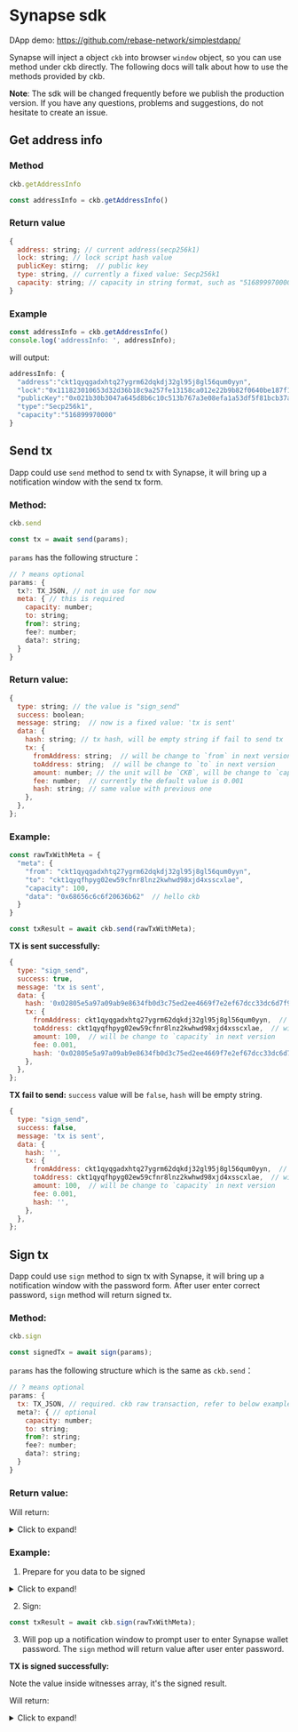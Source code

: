 # Synapse sdk

DApp demo: https://github.com/rebase-network/simplestdapp/

Synapse will inject a object `ckb` into browser `window` object, so you can use method under ckb directly. The following docs will talk about how to use the methods provided by ckb.

**Note**: The sdk will be changed frequently before we publish the production version. If you have any questions, problems and suggestions, do not hesitate to create an issue.

## Get address info

### Method
```js
ckb.getAddressInfo

const addressInfo = ckb.getAddressInfo()
```
### Return value
```js
{
  address: string; // current address(secp256k1)
  lock: string; // lock script hash value
  publicKey: stirng;  // public key
  type: string, // currently a fixed value: Secp256k1
  capacity: string; // capacity in string format, such as "516899970000"
}
```
### Example
```js
const addressInfo = ckb.getAddressInfo()
console.log('addressInfo: ', addressInfo);
```
will output:
```js
addressInfo: {
  "address":"ckt1qyqgadxhtq27ygrm62dqkdj32gl95j8gl56qum0yyn",
  "lock":"0x111823010653d32d36b18c9a257fe13158ca012e22b9b82f0640be187f10904b",
  "publicKey":"0x021b30b3047a645d8b6c10c513b767a3e08efa1a53df5f81bcb37af3c8c8358ae9",
  "type":"Secp256k1",
  "capacity":"516899970000"
}
```

## Send tx

Dapp could use `send` method to send tx with Synapse, it will bring up a notification window with the send tx form.

### Method:

```js
ckb.send

const tx = await send(params);
```

`params` has the following structure：

```js
// ? means optional
params: {
  tx?: TX_JSON, // not in use for now
  meta: { // this is required
    capacity: number;
    to: string;
    from?: string;
    fee?: number;
    data?: string;
  }
}
```

### Return value:
```js
{
  type: string; // the value is "sign_send"
  success: boolean;
  message: string;  // now is a fixed value: 'tx is sent'
  data: {
    hash: string; // tx hash, will be empty string if fail to send tx
    tx: {
      fromAddress: string;  // will be change to `from` in next version
      toAddress: string;  // will be change to `to` in next version
      amount: number; // the unit will be `CKB`, will be change to `capacity` in next version
      fee: number;  // currently the default value is 0.001
      hash: string; // same value with previous one
    },
  },
};
```
### Example:
```js
const rawTxWithMeta = {
  "meta": {
    "from": "ckt1qyqgadxhtq27ygrm62dqkdj32gl95j8gl56qum0yyn",
    "to": "ckt1qyqfhpyg02ew59cfnr8lnz2kwhwd98xjd4xsscxlae",
    "capacity": 100,
    "data": "0x68656c6c6f20636b62"  // hello ckb
  }
}

const txResult = await ckb.send(rawTxWithMeta);
```

**TX is sent successfully:**
```js
{
  type: "sign_send",
  success: true,
  message: 'tx is sent',
  data: {
    hash: '0x02805e5a97a09ab9e8634fb0d3c75ed2ee4669f7e2ef67dcc33dc6d7f931821d',
    tx: {
      fromAddress: ckt1qyqgadxhtq27ygrm62dqkdj32gl95j8gl56qum0yyn,  // will be change to `from` in next version
      toAddress: ckt1qyqfhpyg02ew59cfnr8lnz2kwhwd98xjd4xsscxlae,  // will be change to `to` in next version
      amount: 100,  // will be change to `capacity` in next version
      fee: 0.001,
      hash: '0x02805e5a97a09ab9e8634fb0d3c75ed2ee4669f7e2ef67dcc33dc6d7f931821d',
    },
  },
};
```

**TX fail to send:**
`success` value will be `false`, `hash` will be empty string.

```js
{
  type: "sign_send",
  success: false,
  message: 'tx is sent',
  data: {
    hash: '',
    tx: {
      fromAddress: ckt1qyqgadxhtq27ygrm62dqkdj32gl95j8gl56qum0yyn,  // will be change to `from` in next version
      toAddress: ckt1qyqfhpyg02ew59cfnr8lnz2kwhwd98xjd4xsscxlae,  // will be change to `to` in next version
      amount: 100,  // will be change to `capacity` in next version
      fee: 0.001,
      hash: '',
    },
  },
};
```


## Sign tx

Dapp could use `sign` method to sign tx with Synapse, it will bring up a notification window with the password form. After user enter correct password, `sign` method will return signed tx.

### Method:

```js
ckb.sign

const signedTx = await sign(params);
```

`params` has the following structure which is the same as `ckb.send`：

```js
// ? means optional
params: {
  tx: TX_JSON, // required. ckb raw transaction, refer to below example
  meta?: { // optional
    capacity: number;
    to: string;
    from?: string;
    fee?: number;
    data?: string;
  }
}
```

### Return value:

Will return:
<details>
  <summary>Click to expand!</summary>

```js
{
  type: string; // the value is "sign_send"
  success: boolean;
  message: string;  // now is a fixed value: 'tx is sent'
  data: {
    hash: string; // tx hash, will be empty string if fail to send tx
    tx: {
      fromAddress: string;  // will be change to `from` in next version
      toAddress: string;  // will be change to `to` in next version
      amount: number; // the unit will be `CKB`, will be change to `capacity` in next version
      fee: number;  // currently the default value is 0.001
      hash: string; // same value with previous one
    },
  },
};
``` 
</details>


### Example:

1. Prepare for you data to be signed
<details>
  <summary>Click to expand!</summary>
 
```js
const rawTx = {
  version: '0x0',
  cellDeps: [
    {
      depType: 'depGroup',
      outPoint: {
        txHash: '0xace5ea83c478bb866edf122ff862085789158f5cbff155b7bb5f13058555b708',
        index: '0x0',
      },
    },
    {
      depType: 'code',
      outPoint: {
        txHash: '0xe3f981cf8ba46b3c664ca0d823767f7f059ed31139cc54f76182d7e2129cb0e0',
        index: '0x0',
      },
    },
  ],
  headerDeps: [],
  inputs: [
    {
      since: '0x0',
      previousOutput: {
        txHash: '0xe3f981cf8ba46b3c664ca0d823767f7f059ed31139cc54f76182d7e2129cb0e0',
        index: '0x1',
      },
    },
  ],
  outputs: [
    {
      capacity: '0x34e62ce00',
      lock: {
        hashType: 'type',
        codeHash: '0x9bd7e06f3ecf4be0f2fcd2188b23f1b9fcc88e5d4b65a8637b17723bbda3cce8',
        args: '0x9b84887ab2ea170998cff9895675dcd29cd26d4d',
      },
      type: {
        hashType: 'data',
        codeHash: '0xe7f93d7120de3ca8548b34d2ab9c40fe662eec35023f07e143797789895b4869',
        args: '0x5d67b4eeb98698535f76f1b34a77d852112a35072eb6b834cb4cc8868ac02fb2',
      },
    },
    {
      capacity: '0x2bb8a24afc0',
      lock: {
        hashType: 'type',
        codeHash: '0x9bd7e06f3ecf4be0f2fcd2188b23f1b9fcc88e5d4b65a8637b17723bbda3cce8',
        args: '0x9b84887ab2ea170998cff9895675dcd29cd26d4d',
      },
      type: null,
    },
  ],
  outputsData: ['0x40420f00000000000000000000000000', '0x'],
  witnesses: [
    {
      lock: '',
      inputType: '',
      outputType: '',
    },
  ],
};

const rawTxWithMeta = {
  meta: {}, // optional
  tx: rawTx,
};

```
</details>

2. Sign:

```js
const txResult = await ckb.sign(rawTxWithMeta);
```

3. Will pop up a notification window to prompt user to enter Synapse wallet password. The `sign` method will return value after user enter password.

**TX is signed successfully:**

Note the value inside witnesses array, it's the signed result.

Will return:
<details>
  <summary>Click to expand!</summary>
 
```js
{
  type: 'sign',
  target: 'injectedScript',
  success: true,
  message: 'tx is signed',
  data: {
    tx: {
      version: '0x0',
      cellDeps: [
        {
          depType: 'depGroup',
          outPoint: {
            txHash: '0xace5ea83c478bb866edf122ff862085789158f5cbff155b7bb5f13058555b708',
            index: '0x0',
          },
        },
        {
          depType: 'code',
          outPoint: {
            txHash: '0xe3f981cf8ba46b3c664ca0d823767f7f059ed31139cc54f76182d7e2129cb0e0',
            index: '0x0',
          },
        },
      ],
      headerDeps: [],
      inputs: [
        {
          since: '0x0',
          previousOutput: {
            txHash: '0xe3f981cf8ba46b3c664ca0d823767f7f059ed31139cc54f76182d7e2129cb0e0',
            index: '0x1',
          },
        },
      ],
      outputs: [
        {
          capacity: '0x34e62ce00',
          lock: {
            hashType: 'type',
            codeHash: '0x9bd7e06f3ecf4be0f2fcd2188b23f1b9fcc88e5d4b65a8637b17723bbda3cce8',
            args: '0x9b84887ab2ea170998cff9895675dcd29cd26d4d',
          },
          type: {
            hashType: 'data',
            codeHash: '0xe7f93d7120de3ca8548b34d2ab9c40fe662eec35023f07e143797789895b4869',
            args: '0x5d67b4eeb98698535f76f1b34a77d852112a35072eb6b834cb4cc8868ac02fb2',
          },
        },
        {
          capacity: '0x2bb8a24afc0',
          lock: {
            hashType: 'type',
            codeHash: '0x9bd7e06f3ecf4be0f2fcd2188b23f1b9fcc88e5d4b65a8637b17723bbda3cce8',
            args: '0x9b84887ab2ea170998cff9895675dcd29cd26d4d',
          },
          type: null,
        },
      ],
      outputsData: ['0x40420f00000000000000000000000000', '0x'],
      witnesses: [
        '0x550000001000000055000000550000004100000062c5c2e4ff80aea4914ecb6c11a7b8f820d2b914185d84780899ca2f69f553cb30de239ea75c98c451e4e8650cdd325a4a75c93c8fd750c3a71547ba68c50d4401',
      ],
    },
  },
}
```
</details>
